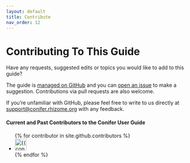```yaml
---
layout: default
title: Contribute
nav_order: 12
---
```

# Contributing To This Guide

Have any requests, suggested edits or topics you would like to add to this guide?

The guide is [managed on GitHub](https://github.com/Rhizome-Conifer/conifer-user-guide) and you can [open an issue](https://github.com/Rhizome-Conifer/conifer-user-guide/issues) to make a suggestion. Contributions via pull requests are also welcome.

If you’re unfamiliar with GitHub, please feel free to write to us directly at [support@conifer.rhizome.org](mailto:support@conifer.rhizome.org) with any feedback.


#### Current and Past Contributors to the Conifer User Guide

<ul class="list-style-none">
{% for contributor in site.github.contributors %}
  <li class="d-inline-block mr-1">
     <a href="{{ contributor.html_url }}"><img src="{{ contributor.avatar_url }}" width="32" height="32" alt="{{ contributor.login }}"/></a>
  </li>
{% endfor %}
</ul>
